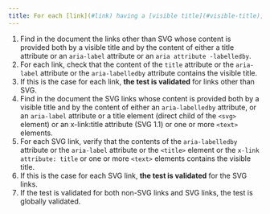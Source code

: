 ```yaml
---
title: For each [link](#link) having a [visible title](#visible-title), does the [accessible link name](#title-or-accessible-link-name) contain at least the [visible title](#visible-title) (except in particular cases)?
---
```


1. Find in the document the links other than SVG whose content is provided both by a visible title and by the content of either a title attribute or an `aria-label` attribute or an `aria attribute -labelledby`.
2. For each link, check that the content of the `title` attribute or the `aria-label` attribute or the `aria-labelledby` attribute contains the visible title.
3. If this is the case for each link, **the test is validated** for links other than SVG.
4. Find in the document the SVG links whose content is provided both by a visible title and by the content of either an `aria-labelledby` attribute, or an `aria-label` attribute or a title element (direct child of the `<svg>` element) or an x-link:title attribute (SVG 1.1) or one or more `<text>` elements.
5. For each SVG link, verify that the contents of the `aria-labelledby` attribute or the `aria-label` attribute or the `<title>` element or the `x-link attribute: title` or one or more `<text>` elements contains the visible title.
6. If this is the case for each SVG link, **the test is validated** for the SVG links.
7. If the test is validated for both non-SVG links and SVG links, the test is globally validated.
